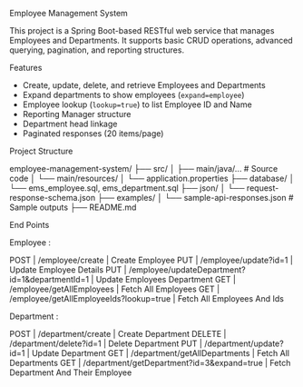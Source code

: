 Employee Management System

This project is a Spring Boot-based RESTful web service that manages Employees and Departments. It supports basic CRUD operations, advanced querying, pagination, and reporting structures.

Features

- Create, update, delete, and retrieve Employees and Departments
- Expand departments to show employees (`expand=employee`)
- Employee lookup (`lookup=true`) to list Employee ID and Name
- Reporting Manager structure
- Department head linkage
- Paginated responses (20 items/page)

 Project Structure

employee-management-system/
├── src/
│ ├── main/java/... # Source code
│ └── main/resources/
│ └── application.properties 
├── database/
│ └── ems_employee.sql, ems_department.sql
├── json/
│ └── request-response-schema.json 
├── examples/
│ └── sample-api-responses.json # Sample outputs
├── README.md

End Points 

Employee : 

POST | /employee/create        | Create Employee
PUT  | /employee/update?id=1  | Update Employee Details
PUT  | /employee/updateDepartment?id=1&departmentId=1 | Update Employees Department
GET  | /employee/getAllEmployees   | Fetch All Employees
GET  | /employee/getAllEmployeeIds?lookup=true | Fetch All Employees And Ids 

Department :

POST   | /department/create | Create Department
DELETE | /department/delete?id=1 | Delete Department
PUT    | /department/update?id=1 | Update Department
GET    | /department/getAllDepartments | Fetch All Departments
GET    | /department/getDepartment?id=3&expand=true | Fetch Department And Their Employee



